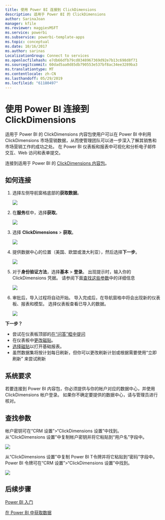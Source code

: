 ```yaml
---
title: 使用 Power BI 连接到 ClickDimensions
description: 适用于 Power BI 的 ClickDimensions
author: SarinaJoan
manager: kfile
ms.reviewer: maggiesMSFT
ms.service: powerbi
ms.subservice: powerbi-template-apps
ms.topic: conceptual
ms.date: 10/16/2017
ms.author: sarinas
LocalizationGroup: Connect to services
ms.openlocfilehash: e7db66dfb79cd0348967369d92e7b13c698d8f71
ms.sourcegitcommit: 60dad5aa0d85db790553e537bf8ac34ee3289ba3
ms.translationtype: MT
ms.contentlocale: zh-CN
ms.lasthandoff: 05/29/2019
ms.locfileid: "61180497"
---
```

# <a name="connect-to-clickdimensions-with-power-bi"></a>使用 Power BI 连接到 ClickDimensions
适用于 Power BI 的 ClickDimensions 内容包使用户可以在 Power BI 中利用 ClickDimensions 市场营销数据，从而使管理团队可以进一步深入了解其销售和市场营销工作的成功之处。 在 Power BI 仪表板和报表中可视化和分析电子邮件交互、Web 访问和表单提交。

连接到适用于 Power BI 的 [ClickDimensions 内容包](https://app.powerbi.com/getdata/services/click-dimensions)。

## <a name="how-to-connect"></a>如何连接
1. 选择左侧导航窗格底部的**获取数据**。
   
   ![](media/service-connect-to-clickdimensions/getdata.png)
2. 在**服务**框中，选择**获取**。
   
   ![](media/service-connect-to-clickdimensions/services.png)
3. 选择 **ClickDimensions** \> **获取**。
   
   ![](media/service-connect-to-clickdimensions/clickdimensions.png)
4. 提供数据中心的位置（美国、欧盟或澳大利亚），然后选择**下一步**。
   
   ![](media/service-connect-to-clickdimensions/params.png)
5. 对于**身份验证方法**，选择**基本** \> **登录**。 出现提示时，输入你的 ClickDimensions 凭据。 请参阅下面[查找这些参数](#FindingParams)中的详细信息
   
    ![](media/service-connect-to-clickdimensions/creds.png)
6. 审批后，导入过程将自动开始。 导入完成后，在导航窗格中将会出现新的仪表板、报表和模型。 选择仪表板查看已导入的数据。
   
     ![](media/service-connect-to-clickdimensions/dashboard.png)

**下一步？**

* 尝试在仪表板顶部的[在“问答”框中提问](consumer/end-user-q-and-a.md)
* 在仪表板中[更改磁贴](service-dashboard-edit-tile.md)。
* [选择磁贴](consumer/end-user-tiles.md)以打开基础报表。
* 虽然数据集将按计划每日刷新，但你可以更改刷新计划或根据需要使用“立即刷新”  来尝试刷新

## <a name="system-requirements"></a>系统要求
若要连接到 Power BI 内容包，你必须提供与你的帐户对应的数据中心，并使用 ClickDimensions 帐户登录。 如果你不确定要提供的数据中心，请与管理员进行核对。

<a name="FindingParams"></a>

## <a name="finding-parameters"></a>查找参数
帐户密钥可在“CRM 设置”\>“ClickDimensions 设置”中找到。 从“ClickDimensions 设置”中复制帐户密钥并将它粘贴到“用户名”字段中。  

![](media/service-connect-to-clickdimensions/crm.png)  

从“ClickDimensions 设置”中复制 Power BI T令牌并将它粘贴到“密码”字段中。 Power BI 令牌可在“CRM 设置”\>“ClickDimensions 设置”中找到。  

![](media/service-connect-to-clickdimensions/crm2.png)  

## <a name="next-steps"></a>后续步骤
[Power BI 入门](service-get-started.md)

[在 Power BI 中获取数据](service-get-data.md)

